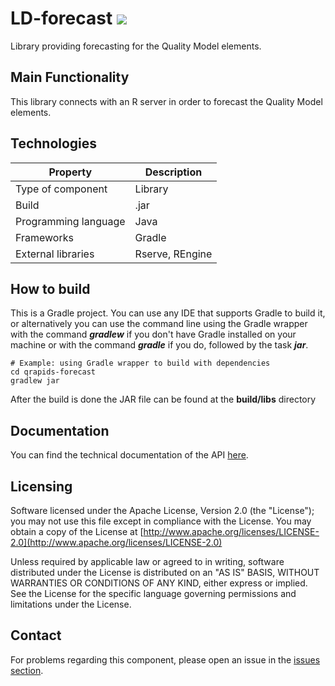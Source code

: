 # LD-forecast ![](https://img.shields.io/badge/License-Apache2.0-blue.svg)
Library providing forecasting for the Quality Model elements.

## Main Functionality
This library connects with an R server in order to forecast the Quality Model elements.

## Technologies
| Property             | Description     |
|----------------------|-----------------|
| Type of component    | Library         |
| Build                | .jar            |
| Programming language | Java            |
| Frameworks           | Gradle          |
| External libraries   | Rserve, REngine |

## How to build
This is a Gradle project. You can use any IDE that supports Gradle to build it, or alternatively you can use the command line using the Gradle wrapper with the command *__gradlew__* if you don't have Gradle installed on your machine or with the command *__gradle__* if you do, followed by the task *__jar__*.

```
# Example: using Gradle wrapper to build with dependencies
cd qrapids-forecast
gradlew jar
```
After the build is done the JAR file can be found at the __build/libs__ directory

## Documentation
You can find the technical documentation of the API [here](https://learning-dashboard.github.io/LD-forecast).

## Licensing
Software licensed under the Apache License, Version 2.0 (the "License"); you may not use this file except in compliance with the License. You may obtain a copy of the License at [http://www.apache.org/licenses/LICENSE-2.0](http://www.apache.org/licenses/LICENSE-2.0)
 
Unless required by applicable law or agreed to in writing, software distributed under the License is distributed on an "AS IS" BASIS,
WITHOUT WARRANTIES OR CONDITIONS OF ANY KIND, either express or implied. See the License for the specific language governing permissions and limitations under the License.

## Contact
For problems regarding this component, please open an issue in the [issues section](https://github.com/Learning-Dashboard/LD-forecast/issues).
